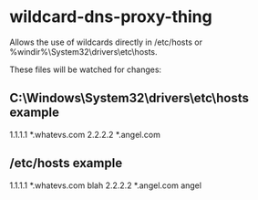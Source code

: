 # wildcard-dns-proxy-thing

Allows the use of wildcards directly in /etc/hosts or %windir%\System32\drivers\etc\hosts.

These files will be watched for changes:

## C:\Windows\System32\drivers\etc\hosts example
1.1.1.1		*.whatevs.com
2.2.2.2		*.angel.com

## /etc/hosts example
1.1.1.1	*.whatevs.com blah
2.2.2.2	*.angel.com angel
